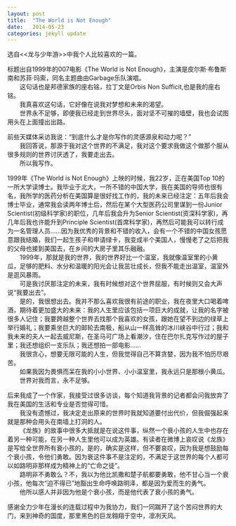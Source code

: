 ```yaml
---
layout: post
title:  "The World is Not Enough"
date:   2014-05-23
categories: jekyll update
---
```

选自<<龙与少年游>>中我个人比较喜欢的一篇。
     
标题出自1999年的007电影《The World is Not Enough》，主演是皮尔斯·布鲁斯南和苏菲·玛索，同名主题曲由Garbage乐队演唱。     
&emsp;&emsp;这句话也是邦德家族的座右铭，拉丁文是Orbis Non Sufficit,也是我的座右铭。     
&emsp;&emsp;我真喜欢这句话，它好像在说我对梦想和未来的渴望。     
&emsp;&emsp;世界永不足够，即便我已经走到世界尽头，面对坚不可摧的墙壁，我也会试图用头在上面撞出出路。

前些天媒体采访我说：“到底什么才是你写作的灵感源泉和动力呢？”    
&emsp;&emsp;我回答说，那源于我对这个世界的不满足，我对这个要求我做这个做那个服从很多规则的世界讨厌透了，我要走出去。     
&emsp;&emsp;所以我写作。

1999年《The World is Not Enough》上映的时候，我22岁，正在美国Top 10的一所大学读博士。我毕业于北大，一所不错的中国大学，我在美国的导师也很有名，我所学的医药分析在美国算是很好找工作的，我的未来已经注定：五年后我会博士毕业，通常我会读两年博士后，然后在某个大型医药公司里谋到一份Junior Scientist(初级科学家)的职位，几年后我会升为Senior Scientist(资深科学家)，再几年后我也许能升到Principle Scientist(首席科学家)，再然后可能我可以转行成为一名管理人员……因为我优秀的背景和不错的收入，会有一个不错的中国女孩愿意跟我结婚，我们一起生孩子和申请绿卡，我变成半个美国人，慢慢老了之后把我的父母也接到美国去，在乡间的大房子里其乐融融。     
&emsp;&emsp;1999年，那就是我的世界，我的世界好比一个温室，我就像温室里的小黄瓜，足够的肥料、水分和温暖的阳光会让我茁壮成长，但我不能走出温室，温室外是逛风暴雨。     
&emsp;&emsp;可是我讨厌那注定的未来，我有时候想对这个世界屈服，有时候则又会大声说“我要出去”。     
&emsp;&emsp;是的，我很想出去。我并不那么喜欢我很有前途的职业，我在夜里大口喝着啤酒，期待着更加盛大的未来：我的人生里应该包括一项巨大的成就，让我的名字被很多人记住；我要跨越整个世界去找那个我喜欢的女孩，跟她在望不到边的绿草上举行婚礼；我要乘坐巨大的邮轮去南极，船从山一样高耸的冰川峡谷中行过；我和我未来的夫人一起去威尼斯，在圣马可广场上看潮汐，住在巴尔扎克写作过的屋子里；我还想组织一支乐队；我还想拍一部电影……    
&emsp;&emsp;我很贪心，想要无限可能的人生，但我觉得自己不算贪婪，因为我不怕历尽艰苦。     
&emsp;&emsp;如果我因为畏惧而呆在我的小小世界、小小温室里，我永远只是那根小黄瓜。     
&emsp;&emsp;世界对我而言，永不足够。

后来我成了一个作家，我接受过很多访谈，每个知道我背景的记者都会问我放弃了我在美国的生活和专业是否觉得可惜。      
&emsp;&emsp;我没有遗憾过，我决定走出原来的世界时我就知道要付出代价，但我倔强起来就是那种会用头在南墙上打洞的人。     
&emsp;&emsp;《龙族》的故事中很多大抵就是在说这件事，纵然一个衰小孩的人生中也存在着另一种可能，在另一种人生里他可以成为英雄。有读者在微博上哀叹说《龙族》是写给全世界所有衰小孩的，是的，确实是这样，但不要哀叹，因为我是想鼓励每个衰小孩，令他们勇敢。因为衰这件事不是注定的，不满足于这世界的每个人都可以如路明非那样成为精神上的“亡命之徒”。     
&emsp;&emsp;路明非不勇敢么？不，我以为他比凯撒和楚子航都要勇敢，他不甘心当一个衰小孩，他每次“迫不得已”地豁出生命呼唤路明泽，都是因为爱而生的勇气。      
&emsp;&emsp;他所以感人并非因为他是个衰小孩，而是他代表了衰小孩的勇气。

感谢全力少年在漫长的连载过程中为我协力，我们一同踹开了这个苦闷世界的大门，来到神奇的国度，那里黑色的巨龙翱翔于空中，凛冽天风。

